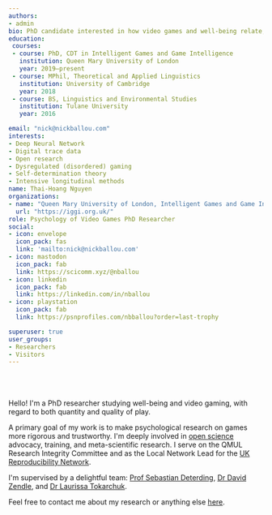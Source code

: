 ```yaml
---
authors:
- admin
bio: PhD candidate interested in how video games and well-being relate, and using detailed behavioral data to unpack those relationships better. Looking to make science a little less broken.
education:
 courses:
 - course: PhD, CDT in Intelligent Games and Game Intelligence
   institution: Queen Mary University of London
   year: 2019–present
 - course: MPhil, Theoretical and Applied Linguistics
   institution: University of Cambridge
   year: 2018
 - course: BS, Linguistics and Environmental Studies
   institution: Tulane University
   year: 2016

email: "nick@nickballou.com"
interests:
- Deep Neural Network
- Digital trace data
- Open research
- Dysregulated (disordered) gaming
- Self-determination theory
- Intensive longitudinal methods
name: Thai-Hoang Nguyen
organizations:
- name: "Queen Mary University of London, Intelligent Games and Game Intelligence Program"
  url: "https://iggi.org.uk/"
role: Psychology of Video Games PhD Researcher 
social:
- icon: envelope
  icon_pack: fas
  link: 'mailto:nick@nickballou.com'
- icon: mastodon
  icon_pack: fab
  link: https://scicomm.xyz/@nballou
- icon: linkedin
  icon_pack: fab
  link: https://linkedin.com/in/nballou
- icon: playstation
  icon_pack: fab
  link: https://psnprofiles.com/nbballou?order=last-trophy

superuser: true
user_groups:
- Researchers
- Visitors
---
```

</br ></br ></br > Hello! I'm a PhD researcher studying well-being and video gaming, with regard to both quantity and quality of play. 

A primary goal of my work is to make psychological research on games more rigorous and trustworthy. I'm deeply involved in [open science](https://nickballou.com/openscience) advocacy, training, and meta-scientific research. I serve on the QMUL Research Integrity Committee and as the Local Network Lead for the [UK Reproducibility Network](https://www.ukrn.org).

I'm supervised by a delightful team: [Prof Sebastian Deterding](https://codingconduct.cc/Publications), [Dr David Zendle](https://pure.york.ac.uk/portal/en/researchers/david-zendle(127e6f28-98bb-4662-a759-369391c609e6)/publications.html), and [Dr Laurissa Tokarchuk](http://www.eecs.qmul.ac.uk/~laurissa/Laurissas_Pages/About_Me.html).

Feel free to contact me about my research or anything else <a href="#contact">here</a>.
